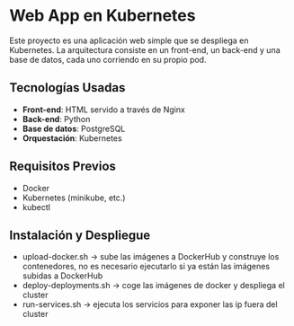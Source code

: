 # Web App en Kubernetes

Este proyecto es una aplicación web simple que se despliega en Kubernetes. La arquitectura consiste en un front-end, un back-end y una base de datos, cada uno corriendo en su propio pod.


## Tecnologías Usadas

- **Front-end**: HTML servido a través de Nginx
- **Back-end**: Python
- **Base de datos**: PostgreSQL
- **Orquestación**: Kubernetes

## Requisitos Previos

- Docker
- Kubernetes (minikube, etc.)
- kubectl

## Instalación y Despliegue
 - upload-docker.sh -> sube las imágenes a DockerHub y construye los contenedores, no es necesario ejecutarlo si ya están las imágenes subidas a DockerHub
 - deploy-deployments.sh -> coge las imágenes de docker y despliega el cluster
 - run-services.sh -> ejecuta los servicios para exponer las ip fuera del cluster


